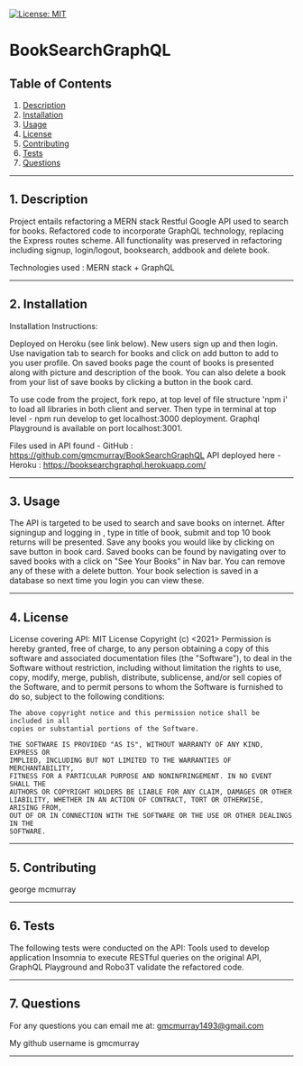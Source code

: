 
[![License: MIT](https://img.shields.io/badge/License-MIT-yellow.svg)](https://opensource.org/licenses/MIT)
# BookSearchGraphQL 

## Table of Contents
1. [Description](#descrip) 
2. [Installation](#install)
3. [Usage](#usage)
4. [License](#lic)
5. [Contributing](#contri)
6. [Tests](#test)
7. [Questions](#quest)

---------------------------------------
## 1. Description <a id="descrip"> </a>
Project entails refactoring a MERN stack Restful Google API used to search for books. Refactored code to incorporate GraphQL technology, replacing the Express routes scheme. All functionality was preserved in refactoring including signup, login/logout, booksearch, addbook and delete book. 

Technologies used : MERN stack + GraphQL 

----------------------------------------------

## 2. Installation <a id="install"></a>
Installation Instructions: 

Deployed on Heroku (see link below).  New users sign up and then login. Use navigation tab to search for books and click on add button to add to you user profile.  On saved books page the count of books is presented along with picture and description of the book.  You can also delete a book from your list of save books by clicking a button in the book card.  

To use code from the project, fork repo, at top level of file structure 'npm i' to load all libraries in both client and server.  Then type in terminal at top level - npm run develop to get localhost:3000 deployment.  Graphql Playground is available on port localhost:3001.

Files used in API found - GitHub :
https://github.com/gmcmurray/BookSearchGraphQL
API deployed here - 
Heroku : https://booksearchgraphql.herokuapp.com/

-------------------------------------------------

## 3. Usage <a id="usage"></a>
The API is targeted to be used to search and save books on internet. After signingup and logging in , type in title of book, submit and top 10 book returns will be presented. Save any books you would like by clicking on save button in book card. Saved books can be found by navigating over to saved books with a click on "See Your Books" in Nav bar.   You can remove any of these with a delete button.  Your book selection is saved in a database so next time you login you can view these.

-----------------------------------------------------

## 4. License <a id="lic"></a>

License covering API:
MIT License
    Copyright (c) <2021> <George McMurray>
    Permission is hereby granted, free of charge, to any person obtaining a copy
    of this software and associated documentation files (the "Software"), to deal
    in the Software without restriction, including without limitation the rights
    to use, copy, modify, merge, publish, distribute, sublicense, and/or sell
    copies of the Software, and to permit persons to whom the Software is
    furnished to do so, subject to the following conditions:
    
    The above copyright notice and this permission notice shall be included in all
    copies or substantial portions of the Software.
    
    THE SOFTWARE IS PROVIDED "AS IS", WITHOUT WARRANTY OF ANY KIND, EXPRESS OR
    IMPLIED, INCLUDING BUT NOT LIMITED TO THE WARRANTIES OF MERCHANTABILITY,
    FITNESS FOR A PARTICULAR PURPOSE AND NONINFRINGEMENT. IN NO EVENT SHALL THE
    AUTHORS OR COPYRIGHT HOLDERS BE LIABLE FOR ANY CLAIM, DAMAGES OR OTHER
    LIABILITY, WHETHER IN AN ACTION OF CONTRACT, TORT OR OTHERWISE, ARISING FROM,
    OUT OF OR IN CONNECTION WITH THE SOFTWARE OR THE USE OR OTHER DEALINGS IN THE
    SOFTWARE.

----------------------------------------------

## 5. Contributing <a id="contri"></a>
george mcmurray

-------------------------------------------------

## 6. Tests <a id="test"></a>
The following tests were conducted on the API:
Tools used to develop application Insomnia to execute RESTful queries on the original API, GraphQL Playground and Robo3T validate the refactored code. 

----------------------------------------------------------------

## 7.  Questions <a id="quest"></a>
For any questions you can email me at:
gmcmurray1493@gmail.com

My github username is gmcmurray

---------------------------------

